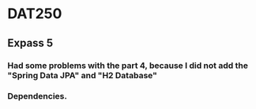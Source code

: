 # DAT250

## Expass 5
### Had some problems with the part 4, because I did not add the "Spring Data JPA" and "H2 Database"
### Dependencies.
